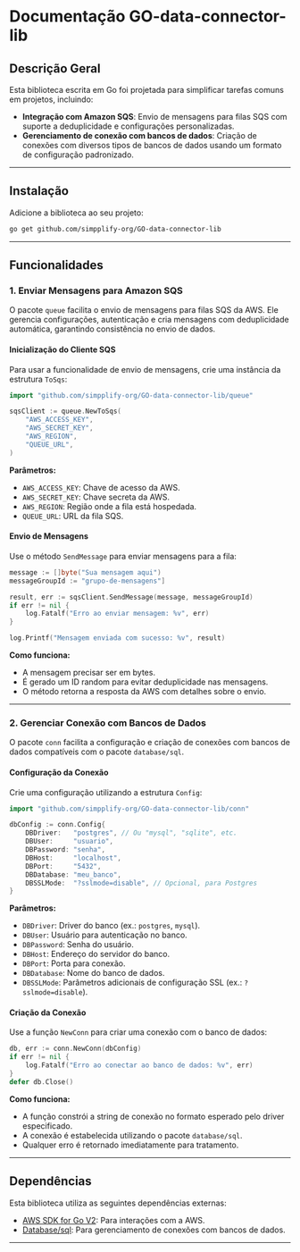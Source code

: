 # Documentação GO-data-connector-lib

## Descrição Geral
Esta biblioteca escrita em Go foi projetada para simplificar tarefas comuns em projetos, incluindo:

- **Integração com Amazon SQS**: Envio de mensagens para filas SQS com suporte a deduplicidade e configurações personalizadas.
- **Gerenciamento de conexão com bancos de dados**: Criação de conexões com diversos tipos de bancos de dados usando um formato de configuração padronizado.

---

## Instalação

Adicione a biblioteca ao seu projeto:
```bash
go get github.com/simpplify-org/GO-data-connector-lib
```

---

## Funcionalidades

### 1. Enviar Mensagens para Amazon SQS

O pacote `queue` facilita o envio de mensagens para filas SQS da AWS. Ele gerencia configurações, autenticação e cria mensagens com deduplicidade automática, garantindo consistência no envio de dados.

#### Inicialização do Cliente SQS

Para usar a funcionalidade de envio de mensagens, crie uma instância da estrutura `ToSqs`:

```go
import "github.com/simpplify-org/GO-data-connector-lib/queue"

sqsClient := queue.NewToSqs(
    "AWS_ACCESS_KEY",
    "AWS_SECRET_KEY",
    "AWS_REGION",
    "QUEUE_URL",
)
```

**Parâmetros:**
- `AWS_ACCESS_KEY`: Chave de acesso da AWS.
- `AWS_SECRET_KEY`: Chave secreta da AWS.
- `AWS_REGION`: Região onde a fila está hospedada.
- `QUEUE_URL`: URL da fila SQS.

#### Envio de Mensagens

Use o método `SendMessage` para enviar mensagens para a fila:

```go
message := []byte("Sua mensagem aqui")
messageGroupId := "grupo-de-mensagens"]

result, err := sqsClient.SendMessage(message, messageGroupId)
if err != nil {
    log.Fatalf("Erro ao enviar mensagem: %v", err)
}

log.Printf("Mensagem enviada com sucesso: %v", result)
```

**Como funciona:**
- A mensagem precisar ser em bytes.
- É gerado um ID random para evitar deduplicidade nas mensagens.
- O método retorna a resposta da AWS com detalhes sobre o envio.

---

### 2. Gerenciar Conexão com Bancos de Dados

O pacote `conn` facilita a configuração e criação de conexões com bancos de dados compatíveis com o pacote `database/sql`.

#### Configuração da Conexão

Crie uma configuração utilizando a estrutura `Config`:

```go
import "github.com/simpplify-org/GO-data-connector-lib/conn"

dbConfig := conn.Config{
    DBDriver:   "postgres", // Ou "mysql", "sqlite", etc.
    DBUser:     "usuario",
    DBPassword: "senha",
    DBHost:     "localhost",
    DBPort:     "5432",
    DBDatabase: "meu_banco",
    DBSSLMode:  "?sslmode=disable", // Opcional, para Postgres
}
```

**Parâmetros:**
- `DBDriver`: Driver do banco (ex.: `postgres`, `mysql`).
- `DBUser`: Usuário para autenticação no banco.
- `DBPassword`: Senha do usuário.
- `DBHost`: Endereço do servidor do banco.
- `DBPort`: Porta para conexão.
- `DBDatabase`: Nome do banco de dados.
- `DBSSLMode`: Parâmetros adicionais de configuração SSL (ex.: `?sslmode=disable`).

#### Criação da Conexão

Use a função `NewConn` para criar uma conexão com o banco de dados:

```go
db, err := conn.NewConn(dbConfig)
if err != nil {
    log.Fatalf("Erro ao conectar ao banco de dados: %v", err)
}
defer db.Close()
```

**Como funciona:**
- A função constrói a string de conexão no formato esperado pelo driver especificado.
- A conexão é estabelecida utilizando o pacote `database/sql`.
- Qualquer erro é retornado imediatamente para tratamento.

---

## Dependências
Esta biblioteca utiliza as seguintes dependências externas:

- [AWS SDK for Go V2](https://aws.github.io/aws-sdk-go-v2/): Para interações com a AWS.
- [Database/sql](https://pkg.go.dev/database/sql): Para gerenciamento de conexões com bancos de dados.

---



